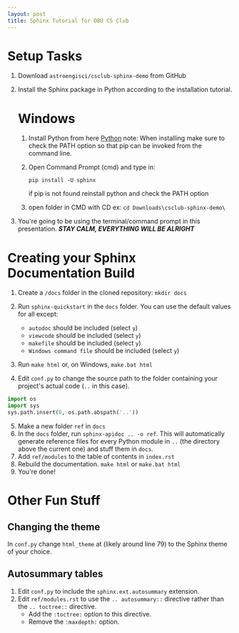 ```yaml
---
layout: post
title: Sphinx Tutorial for OBU CS Club
---
```

# Setup Tasks

  1. Download `astroengisci/csclub-sphinx-demo` from GitHub
  2. Install the Sphinx package in Python according to the installation
     tutorial.
     
     # Windows
        1. Install Python from here [Python](https://www.python.org/downloads/)
          note: When installing make sure to check the PATH option so that pip can be invoked from the command line.
        2. Open Command Prompt (cmd) and type in:
        
           ``pip install -U sphinx``
           
           if pip is not found reinstall python and check the PATH option
        3. open folder in CMD with CD ex:
          `` cd Downloads\csclub-sphinx-demo\ ``
     
  3. You're going to be using the terminal/command prompt in this 
     presentation. ***STAY CALM, EVERYTHING WILL BE ALRIGHT***
     
# Creating your Sphinx Documentation Build

  1. Create a `/docs` folder in the cloned repository:
  ``mkdir docs``
  
  2. Run `sphinx-quickstart` in the `docs` folder. You can use the
     default values for all except:
     - `autodoc` should be included (select `y`)
     - `viewcode` should be included (select `y`)
     - `makefile` should be included (select `y`)
     - `Windows command file` should be included (select `y`)
  3. Run `make html` or, on Windows, `make.bat html`
  4. Edit `conf.py` to change the source path to the folder containing
     your project's actual code (`..` in this case).
         
```python
import os
import sys
sys.path.insert(0, os.path.abspath('..'))
```
  5. Make a new folder `ref` in `docs`
  6. In the `docs` folder, run `sphinx-apidoc .. -o ref`. This will
     automatically generate reference files for every Python module
     in `..` (the directory above the current one) and stuff them in
     `docs`.
  7. Add `ref/modules` to the table of contents in `index.rst`
  8. Rebuild the documentation.
  ``make html`` or
  ``make.bat html``
  9. You're done!
  
# Other Fun Stuff

## Changing the theme
In `conf.py` change `html_theme` at (likely around line 79) to the
Sphinx theme of your choice.

## Autosummary tables

  1. Edit `conf.py` to include the `sphinx.ext.autosummary` extension.
  2. Edit `ref/modules.rst` to use the `.. autosummary::` directive
     rather than the `.. toctree::` directive. 
     - Add the `:toctree:` option to this directive. 
     - Remove the  `:maxdepth:` option.

